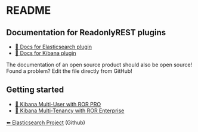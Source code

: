 # README

## Documentation for ReadonlyREST plugins

* [📖 Docs for Elasticsearch plugin](elasticsearch.md)
* [📖 Docs for Kibana plugin](kibana/)

The documentation of an open source product should also be open source! Found a problem? Edit the file directly from GitHub!

## Getting started

* [🚀 Kibana Multi-User with ROR PRO](examples/multiuser_guide.md)
* [🚀 Kibana Multi-Tenancy with ROR Enterprise](examples/multitenancy_guide.md)

[⬅️ Elasticsearch Project](https://github.com/sscarduzio/elasticsearch-readonlyrest-plugin) \(Github\)

